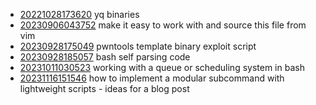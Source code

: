 - [20221028173620](/zet/20221028173620/README.md) yq binaries
- [20230906043752](/zet/20230906043752/README.md) make it easy to work with and source this file from vim
- [20230928175049](/zet/20230928175049/README.md) pwntools template binary exploit script
- [20230928185057](/zet/20230928185057/README.md) bash self parsing code
- [20231011030523](/zet/20231011030523/README.md) working with a queue or scheduling system in bash
- [20231116151546](/zet/20231116151546/README.md) how to implement a modular subcommand with lightweight scripts - ideas for a blog post
